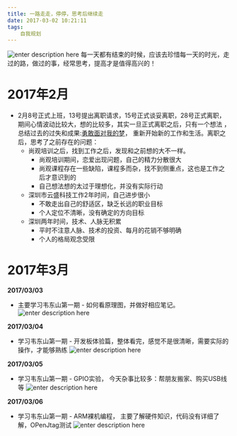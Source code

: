 ```yaml
---
title: 一路走走，停停，思考后继续走
date: 2017-03-02 10:21:11
tags:
	自我规划
---
```


![enter description here][1]
每一天都有结束的时候，应该去珍惜每一天的时光，走过的路，做过的事，经常思考，提高才是值得高兴的！

<!-- more -->

# 2017年2月

 - 2月8号正式上班，13号提出离职请求，15号正式谈妥离职，28号正式离职，期间心情波动比较大，想的比较多，其实一旦正式离职之后，只有一个想法 ，总结过去的过失和成果:[勇敢面对我的梦][2]， 重新开始新的工作和生活。离职之后，思考了之前存在的问题：
    - 尚观培训之后，找到工作之后，发现和之前想的大不一样。
    	- 尚观培训期间，恋爱出现问题，自己的精力分散很大
    	- 尚观课程存在一些缺陷，课程多而杂，找不到侧重点，这也是工作之后才意识到的
    	- 自己想法想的太过于理想化，并没有实际行动
    - 深圳市云盛科技工作2年时间，自己进步很小
    	- 不敢走出自己的舒适区，缺乏长远的职业目标
    	- 个人定位不清晰，没有确定的方向目标
    - 深圳两年时间，技术、人脉无积累
    	- 平时不注意人脉、技术的投资、每月的花销不够明确
    	- 个人的格局观念受限   

# 2017年3月

**2017/03/03**

 - 主要学习韦东山第一期 - 如何看原理图，并做好相应笔记。 
![enter description here][3]

**2017/03/04**
  

 - 学习韦东山第一期 - 开发板体验篇，整体看完，感觉不是很清晰，需要实际的操作，才能够熟练
![enter description here][4]

**2017/03/05**

 - 学习韦东山第一期 - GPIO实验， 今天杂事比较多：帮朋友搬家、购买USB线等
 ![enter description here][5]

**2017/03/06**

 - 学习韦东山第一期 - ARM裸机编程， 主要了解硬件知识，代码没有详细了解，OPenJtag测试
![enter description here][6]


  [1]: http://oimqf80rv.bkt.clouddn.com/1488811505776.jpg "图1.jpg"
  [2]: https://wisezhao.github.io/2017/02/21/%E5%8B%87%E6%95%A2%E7%9A%84%E5%8E%BB%E9%9D%A2%E5%AF%B9/
  [3]: http://oimqf80rv.bkt.clouddn.com/1488811505499.jpg "1488538270039.jpg"
  [4]: http://oimqf80rv.bkt.clouddn.com/1488811505527.jpg "1488636674932.jpg"
  [5]: http://oimqf80rv.bkt.clouddn.com/1488811506087.jpg "1488811436058.jpg"
  [6]: http://oimqf80rv.bkt.clouddn.com/1488811505712.jpg "1488811496752.jpg"
